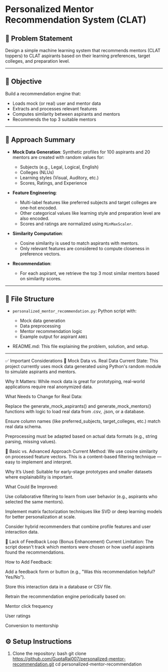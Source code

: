 # Personalized Mentor Recommendation System (CLAT)

## 📌 Problem Statement

Design a simple machine learning system that recommends mentors (CLAT toppers) to CLAT aspirants based on their learning preferences, target colleges, and preparation level.

---

## 🎯 Objective

Build a recommendation engine that:
- Loads mock (or real) user and mentor data
- Extracts and processes relevant features
- Computes similarity between aspirants and mentors
- Recommends the top 3 suitable mentors

---

## 🧠 Approach Summary

- **Mock Data Generation**: Synthetic profiles for 100 aspirants and 20 mentors are created with random values for:
  - Subjects (e.g., Legal, Logical, English)
  - Colleges (NLUs)
  - Learning styles (Visual, Auditory, etc.)
  - Scores, Ratings, and Experience

- **Feature Engineering**:
  - Multi-label features like preferred subjects and target colleges are one-hot encoded.
  - Other categorical values like learning style and preparation level are also encoded.
  - Scores and ratings are normalized using `MinMaxScaler`.

- **Similarity Computation**:
  - Cosine similarity is used to match aspirants with mentors.
  - Only relevant features are considered to compute closeness in preference vectors.

- **Recommendation**:
  - For each aspirant, we retrieve the top 3 most similar mentors based on similarity scores.

---

## 🧪 File Structure

- `personalized_mentor_recommendation.py`: Python script with:
  - Mock data generation
  - Data preprocessing
  - Mentor recommendation logic
  - Example output for aspirant `A001`

- README.md: This file explaining the problem, solution, and setup.

---
✅ Important Considerations
🔹 Mock Data vs. Real Data
Current State: This project currently uses mock data generated using Python's random module to simulate aspirants and mentors.

Why It Matters: While mock data is great for prototyping, real-world applications require real anonymized data.

What Needs to Change for Real Data:

Replace the generate_mock_aspirants() and generate_mock_mentors() functions with logic to load real data from .csv, .json, or a database.

Ensure column names (like preferred_subjects, target_colleges, etc.) match real data schema.

Preprocessing must be adapted based on actual data formats (e.g., string parsing, missing values).

🔹 Basic vs. Advanced Approach
Current Method: We use cosine similarity on processed feature vectors. This is a content-based filtering technique — easy to implement and interpret.

Why It’s Used: Suitable for early-stage prototypes and smaller datasets where explainability is important.

What Could Be Improved:

Use collaborative filtering to learn from user behavior (e.g., aspirants who selected the same mentors).

Implement matrix factorization techniques like SVD or deep learning models for better personalization at scale.

Consider hybrid recommenders that combine profile features and user interaction data.

🔹 Lack of Feedback Loop (Bonus Enhancement)
Current Limitation: The script doesn't track which mentors were chosen or how useful aspirants found the recommendations.

How to Add Feedback:

Add a feedback form or button (e.g., "Was this recommendation helpful? Yes/No").

Store this interaction data in a database or CSV file.

Retrain the recommendation engine periodically based on:

Mentor click frequency

User ratings

Conversion to mentorship

## ⚙️ Setup Instructions

1. Clone the repository:
   bash
   git clone https://github.com/GuptaRaj007/personalized-mentor-recommendation.git
   cd personalized-mentor-recommendation
